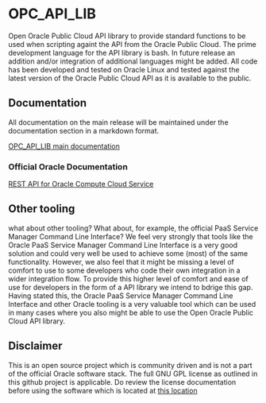 # OPC_API_LIB
Open Oracle Public Cloud API library to provide standard functions to be used when scripting againt the API from the Oracle Public Cloud. The prime development language for the API library is bash. In future release an addition and/or integration of additional languages might be added. All code has been developed and tested on Oracle Linux and tested against the latest version of the Oracle Public Cloud API as it is available to the public. 

## Documentation
All documentation on the main release will be maintained under the documentation section in a markdown format.

[OPC_API_LIB main documentation](./documentation/README.md)

### Official Oracle Documentation
[REST API for Oracle Compute Cloud Service](https://docs.oracle.com/cloud/latest/stcomputecs/STCSA/toc.htm)

## Other tooling
what about other tooling? What about, for example, the official PaaS Service Manager Command Line Interface? We feel very strongly that tools like the Oracle PaaS Service Manager Command Line Interface is a very good solution and could very well be used to achieve some (most) of the same functionality. However, we also feel that it might be missing a level of comfort to use to some developers who code their own integration in a wider integration flow. To provide this higher level of comfort and ease of use for developers in the form of a API library we intend to bdrige this gap. Having stated this, the Oracle PaaS Service Manager Command Line Interface and other Oracle tooling is a very valuable tool which can be used in many cases where you also might be able to use the Open Oracle Public Cloud API library.

## Disclaimer
This is an open source project which is community driven and is not a part of the official Oracle software stack. The full GNU GPL license as outlined in this github project is applicable. Do review the license documentation before using the software which is located at [this location](LICENSE)
